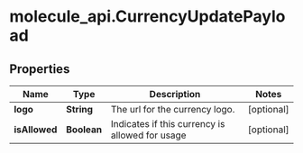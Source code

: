# molecule_api.CurrencyUpdatePayload

## Properties
Name | Type | Description | Notes
------------ | ------------- | ------------- | -------------
**logo** | **String** | The url for the currency logo. | [optional] 
**isAllowed** | **Boolean** | Indicates if this currency is allowed for usage | [optional] 


